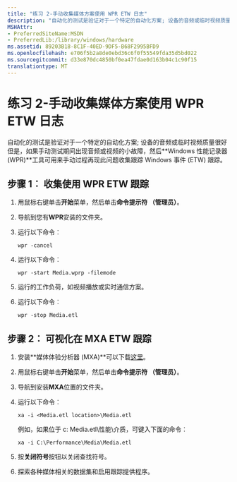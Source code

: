 ```yaml
---
title: "练习 2-手动收集媒体方案使用 WPR ETW 日志"
description: "自动化的测试是验证对于一个特定的自动化方案; 设备的音频或临时视频质量很好但是，如果手动测试期间出现音频或视频的小故障，然后 Windows 性能记录器 (WPR) 工具可用来手动过程再现此问题收集跟踪 Windows 事件 (ETW) 跟踪。"
MSHAttr:
- PreferredSiteName:MSDN
- PreferredLib:/library/windows/hardware
ms.assetid: 89203B18-8C1F-40ED-9DF5-B68F2995BFD9
ms.openlocfilehash: e706f5b2a8de0ebd36c6f0f55549fda35d5bd022
ms.sourcegitcommit: d33e870dc4850bf0ea47fdae0d163b04c1c90f15
translationtype: MT
---
```

# <a name="exercise-2---manually-collect-etw-logs-for-media-scenarios-using-wpr"></a>练习 2-手动收集媒体方案使用 WPR ETW 日志


自动化的测试是验证对于一个特定的自动化方案; 设备的音频或临时视频质量很好但是，如果手动测试期间出现音频或视频的小故障，然后**Windows 性能记录器 (WPR)**工具可用来手动过程再现此问题收集跟踪 Windows 事件 (ETW) 跟踪。

## <a name="step-1-collect-an-etw-trace-using-wpr"></a>步骤 1︰ 收集使用 WPR ETW 跟踪


1.  用鼠标右键单击**开始**菜单，然后单击**命令提示符 （管理员）**。

2.  导航到您有**WPR**安装的文件夹。

3.  运行以下命令︰

    ``` syntax
    wpr -cancel
    ```

4.  运行以下命令︰

    ``` syntax
    wpr -start Media.wprp -filemode
    ```

5.  运行的工作负荷，如视频播放或实时通信方案。

6.  运行以下命令︰

    ``` syntax
    wpr -stop Media.etl
    ```

## <a name="step-2-visualize-the-etw-trace-in-mxa"></a>步骤 2︰ 可视化在 MXA ETW 跟踪


1.  安装**媒体体验分析器 (MXA)**可以下载[这里](https://go.microsoft.com/fwlink/?linkid=525711)。

2.  用鼠标右键单击**开始**菜单，然后单击**命令提示符 （管理员）**。

3.  导航到安装**MXA**位置的文件夹。

4.  运行以下命令︰

    ``` syntax
    xa -i <Media.etl location>\Media.etl
    ```

    例如，如果位于 c: Media.etl\\性能\\介质，可键入下面的命令︰

    ``` syntax
    xa -i C:\Performance\Media\Media.etl
    ```

5.  按**关闭符号**按钮以关闭查找符号。

6.  探索各种媒体相关的数据集和启用跟踪提供程序。

 

 






